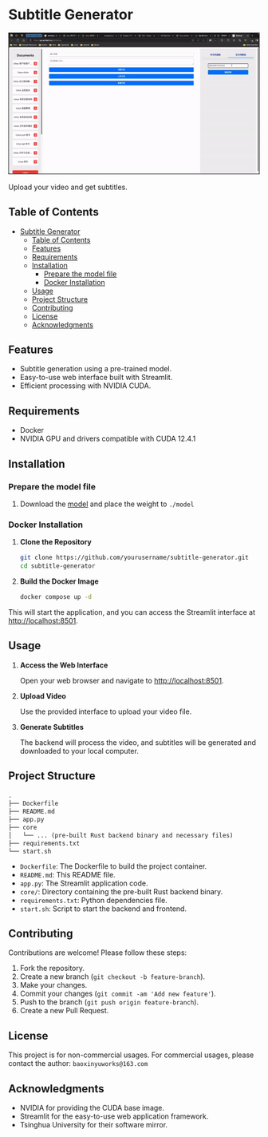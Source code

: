 
# Subtitle Generator

<p align="center">
  <img src="https://github.com/AspadaX/TextExplorer/blob/main/assets/textexplorer-ezgif.com-video-to-gif-converter.gif?raw=true" alt="TextExplorer GIF">
</p>

Upload your video and get subtitles. 

## Table of Contents

- [Subtitle Generator](#subtitle-generator)
  - [Table of Contents](#table-of-contents)
  - [Features](#features)
  - [Requirements](#requirements)
  - [Installation](#installation)
    - [Prepare the model file](#prepare-the-model-file)
    - [Docker Installation](#docker-installation)
  - [Usage](#usage)
  - [Project Structure](#project-structure)
  - [Contributing](#contributing)
  - [License](#license)
  - [Acknowledgments](#acknowledgments)

## Features

- Subtitle generation using a pre-trained model.
- Easy-to-use web interface built with Streamlit.
- Efficient processing with NVIDIA CUDA.

## Requirements

- Docker
- NVIDIA GPU and drivers compatible with CUDA 12.4.1

## Installation

### Prepare the model file

1. Download the [model](https://hf-mirror.com/ChrisZais/whisperapp/resolve/main/x-ggml-model.zh.bin?download=true) and place the weight to `./model`

### Docker Installation

1. **Clone the Repository**

   ```sh
   git clone https://github.com/yourusername/subtitle-generator.git
   cd subtitle-generator
   ```

2. **Build the Docker Image**

   ```sh
   docker compose up -d
   ```

This will start the application, and you can access the Streamlit interface at [http://localhost:8501](http://localhost:8501).

## Usage

1. **Access the Web Interface**

   Open your web browser and navigate to [http://localhost:8501](http://localhost:8501).

2. **Upload Video**

   Use the provided interface to upload your video file.

3. **Generate Subtitles**

   The backend will process the video, and subtitles will be generated and downloaded to your local computer.

## Project Structure

```plaintext
.
├── Dockerfile
├── README.md
├── app.py
├── core
│   └── ... (pre-built Rust backend binary and necessary files)
├── requirements.txt
└── start.sh
```

- `Dockerfile`: The Dockerfile to build the project container.
- `README.md`: This README file.
- `app.py`: The Streamlit application code.
- `core/`: Directory containing the pre-built Rust backend binary.
- `requirements.txt`: Python dependencies file.
- `start.sh`: Script to start the backend and frontend.

## Contributing

Contributions are welcome! Please follow these steps:

1. Fork the repository.
2. Create a new branch (`git checkout -b feature-branch`).
3. Make your changes.
4. Commit your changes (`git commit -am 'Add new feature'`).
5. Push to the branch (`git push origin feature-branch`).
6. Create a new Pull Request.

## License

This project is for non-commercial usages. For commercial usages, please contact the author: `baoxinyuworks@163.com`

## Acknowledgments

- NVIDIA for providing the CUDA base image.
- Streamlit for the easy-to-use web application framework.
- Tsinghua University for their software mirror.
